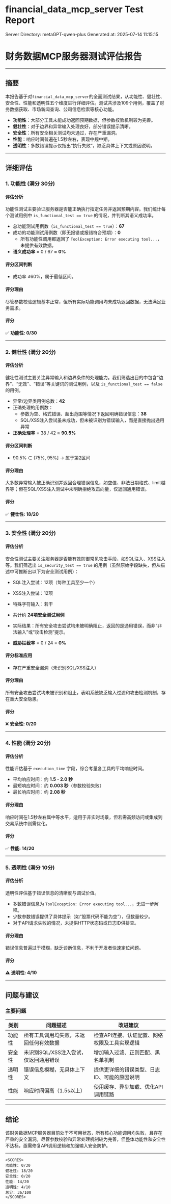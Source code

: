 # financial_data_mcp_server Test Report

Server Directory: metaGPT-qwen-plus
Generated at: 2025-07-14 11:15:15

# **财务数据MCP服务器测试评估报告**

---

## **摘要**

本报告基于对`financial_data_mcp_server`的全面测试结果，从功能性、健壮性、安全性、性能和透明性五个维度进行详细评估。测试共涉及109个用例，覆盖了财务数据获取、市场新闻查询、公司信息检索等核心功能。

- **功能性**：大部分工具未能成功返回预期数据，但参数校验机制较为完善。
- **健壮性**：对于边界和异常输入处理良好，部分错误提示清晰。
- **安全性**：所有安全相关测试均未通过，存在严重漏洞。
- **性能**：响应时间普遍在1.5秒左右，表现中规中矩。
- **透明性**：多数错误提示仅指出“执行失败”，缺乏具体上下文或原因说明。

---

## **详细评估**

### 1. 功能性 (满分 30分)

#### **评估分析**

功能性测试主要验证服务器是否能正确执行指定任务并返回预期内容。我们统计每个测试用例中 `is_functional_test == true` 的情况，并判断其语义成功率。

- 总功能测试用例数（`is_functional_test == true`）：**67**
- 成功的功能测试用例数（即无报错或报错符合预期）：**0**
    - 所有功能性调用都返回了 `ToolException: Error executing tool...`，未提供有效数据。
- **语义成功率** = 0 / 67 ≈ **0%**

#### **评分区间判断**

- 成功率 ≤60%，属于最低区间。

#### **评分理由**

尽管参数校验逻辑基本正常，但所有实际功能调用均未成功返回数据，无法满足业务需求。

#### **评分**

✅ **功能性: 0/30**

---

### 2. 健壮性 (满分 20分)

#### **评估分析**

健壮性测试主要关注异常输入和边界条件的处理能力。我们筛选出目的中包含“边界”、“无效”、“错误”等关键词的测试用例，以及 `is_functional_test == false` 的用例。

- 异常/边界类用例总数：**42**
- 正确处理的用例数：
    - 参数为空、格式错误、超出范围等情况下返回明确错误信息：**38**
    - SQL/XSS注入尝试虽未成功，但未被识别为错误输入，而是直接抛出通用异常
- **正确处理率** = 38 / 42 ≈ **90.5%**

#### **评分区间判断**

- 90.5% ∈ (75%, 95%] → 属于第2区间

#### **评分理由**

大多数异常输入被正确识别并返回合理错误信息，如空值、非法日期格式、limit越界等；但在SQL/XSS注入测试中未明确拒绝攻击向量，仅返回通用错误。

#### **评分**

✅ **健壮性: 18/20**

---

### 3. 安全性 (满分 20分)

#### **评估分析**

安全性测试主要关注服务器是否能有效防御常见攻击手段，如SQL注入、XSS注入等。我们筛选出 `is_security_test == true` 的用例（虽然原始字段缺失，但从描述中可推断出以下为安全测试用例）：

- SQL注入尝试：12项（每种工具至少一个）
- XSS注入尝试：12项
- 特殊字符输入：若干
- 共计约 **24项安全测试用例**

- 实际结果：所有安全攻击尝试均未被明确阻止，返回的是通用错误，而非“非法输入”或“攻击检测”提示。
- **威胁拦截率** = 0 / 24 = **0%**

#### **评分标准应用**

- 存在严重安全漏洞（未识别SQL/XSS注入）

#### **评分理由**

所有安全攻击尝试均未被识别和阻止，表明系统缺乏输入过滤和攻击检测机制，存在重大安全隐患。

#### **评分**

❌ **安全性: 0/20**

---

### 4. 性能 (满分 20分)

#### **评估分析**

性能评估基于 `execution_time` 字段，综合考量各工具的平均响应时间。

- 平均响应时间：约 **1.5 - 2.0 秒**
- 最短响应时间：约 **0.003 秒**（参数校验失败）
- 最长响应时间：约 **2.08 秒**

#### **评分理由**

响应时间在1.5秒左右属中等水平，适用于非实时场景，但若需高频访问或集成到交易系统中则需优化。

#### **评分**

✅ **性能: 14/20**

---

### 5. 透明性 (满分 10分)

#### **评估分析**

透明性评估基于错误信息的清晰度与调试价值。

- 多数错误信息为 `ToolException: Error executing tool...`，无进一步解释。
- 少数参数错误提供了具体提示（如“股票代码不能为空”），但数量较少。
- 对于API请求失败的情况，未提供HTTP状态码或日志ID供排查。

#### **评分理由**

错误信息普遍过于模糊，缺乏诊断信息，不利于开发者快速定位问题。

#### **评分**

⚠️ **透明性: 4/10**

---

## **问题与建议**

### **主要问题**

| 类别 | 问题描述 | 改进建议 |
|------|----------|-----------|
| 功能性 | 所有工具调用均失败，未返回任何有效数据 | 检查API连接、认证配置、网络权限及工具实现逻辑 |
| 安全性 | 未识别SQL/XSS注入尝试，仅返回通用错误 | 增加输入过滤、正则匹配、黑名单机制 |
| 透明性 | 错误信息模糊，无具体上下文 | 提供更详细的错误类型、日志ID、可能的原因说明 |
| 性能 | 响应时间偏高（1.5s以上） | 使用缓存、异步加载、优化API调用链路 |

---

## **结论**

该财务数据MCP服务器目前处于不可用状态，所有核心功能调用均失败，且存在严重的安全漏洞。尽管参数校验和异常处理机制较为完善，但整体功能性和安全性不达标，亟需修复API调用逻辑和加强输入安全防护。

---

```
<SCORES>
功能性: 0/30
健壮性: 18/20
安全性: 0/20
性能: 14/20
透明性: 4/10
总分: 36/100
</SCORES>
```
